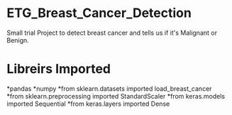 # ETG_Breast_Cancer_Detection

 Small trial Project to detect breast cancer and tells us if it's Malignant or Benign.
 
 # Libreirs Imported
*pandas
*numpy 
*from sklearn.datasets imported load_breast_cancer
*from sklearn.preprocessing imported StandardScaler
*from keras.models imported Sequential
*from keras.layers imported Dense
